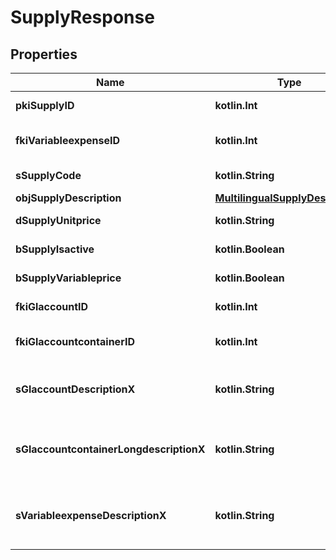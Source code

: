 
# SupplyResponse

## Properties
| Name | Type | Description | Notes |
| ------------ | ------------- | ------------- | ------------- |
| **pkiSupplyID** | **kotlin.Int** | The unique ID of the Supply |  |
| **fkiVariableexpenseID** | **kotlin.Int** | The unique ID of the Variableexpense |  |
| **sSupplyCode** | **kotlin.String** | The code of the Supply |  |
| **objSupplyDescription** | [**MultilingualSupplyDescription**](MultilingualSupplyDescription.md) |  |  |
| **dSupplyUnitprice** | **kotlin.String** | The unit price of the Supply |  |
| **bSupplyIsactive** | **kotlin.Boolean** | Whether the supply is active or not |  |
| **bSupplyVariableprice** | **kotlin.Boolean** | Whether if the price is variable |  |
| **fkiGlaccountID** | **kotlin.Int** | The unique ID of the Glaccount |  [optional] |
| **fkiGlaccountcontainerID** | **kotlin.Int** | The unique ID of the Glaccountcontainer |  [optional] |
| **sGlaccountDescriptionX** | **kotlin.String** | The Description for the Glaccount in the language of the requester |  [optional] |
| **sGlaccountcontainerLongdescriptionX** | **kotlin.String** | The Description for the Glaccountcontainer in the language of the requester |  [optional] |
| **sVariableexpenseDescriptionX** | **kotlin.String** | The description of the Variableexpense in the language of the requester |  [optional] |



